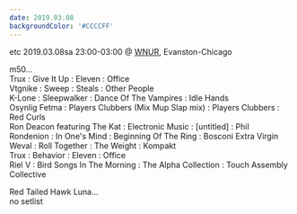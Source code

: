 ```yaml
---
date: 2019.03.08
backgroundColor: '#CCCCFF'
---
```


etc 2019.03.08sa 23:00-03:00 @ [WNUR](http://www.wnur.org/), Evanston-Chicago  

m50...  
Trux : Give It Up : Eleven : Office  
Vtgnike : Sweep : Steals : Other People  
K-Lone : Sleepwalker : Dance Of The Vampires : Idle Hands  
Osynlig Fetma : Players Clubbers (Mix Mup Slap mix) : Players Clubbers : Red Curls  
Ron Deacon featuring The Kat : Electronic Music : \[untitled\] : Phil  
Rondenion : In One's Mind : Beginning Of The Ring : Bosconi Extra Virgin  
Weval : Roll Together : The Weight : Kompakt  
Trux : Behavior : Eleven : Office  
Riel V : Bird Songs In The Morning : The Alpha Collection : Touch Assembly Collective  

Red Tailed Hawk Luna...  
no setlist